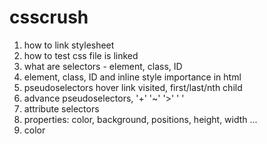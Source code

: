 # csscrush

1. how to link stylesheet
2. how to test css file is linked
3. what are selectors - element, class, ID
4. element, class, ID and inline style importance in html
5. pseudoselectors hover link visited, first/last/nth child
6. advance pseudoselectors, '+' '~' '>' ' '
7. attribute selectors
8. properties: color, background, positions, height, width ...
9. color
